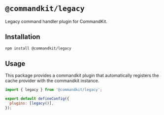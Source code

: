 # `@commandkit/legacy`

Legacy command handler plugin for CommandKit.

## Installation

```sh
npm install @commandkit/legacy
```

## Usage

This package provides a commandkit plugin that automatically registers the cache provider with the commandkit instance.

```js
import { legacy } from '@commandkit/legacy';

export default defineConfig({
  plugins: [legacy()],
});
```